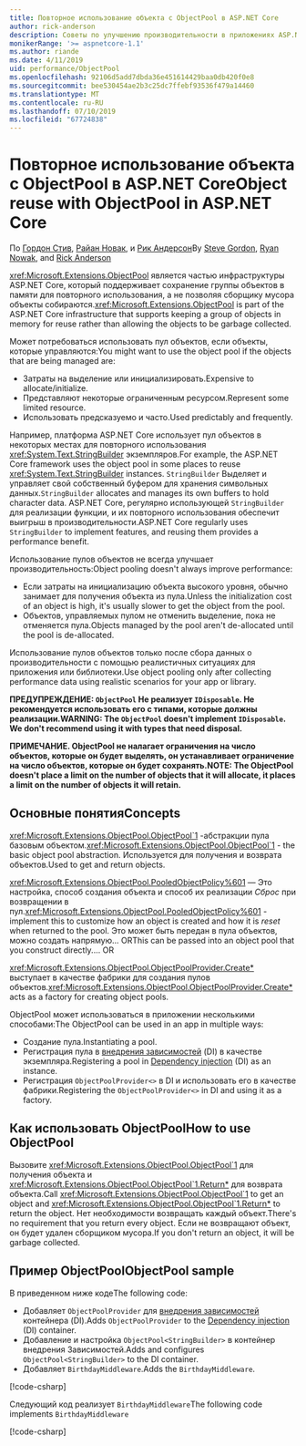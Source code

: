 ```yaml
---
title: Повторное использование объекта с ObjectPool в ASP.NET Core
author: rick-anderson
description: Советы по улучшению производительности в приложениях ASP.NET Core с помощью ObjectPool.
monikerRange: '>= aspnetcore-1.1'
ms.author: riande
ms.date: 4/11/2019
uid: performance/ObjectPool
ms.openlocfilehash: 92106d5add7dbda36e451614429baa0db420f0e8
ms.sourcegitcommit: bee530454ae2b3c25dc7ffebf93536f479a14460
ms.translationtype: MT
ms.contentlocale: ru-RU
ms.lasthandoff: 07/10/2019
ms.locfileid: "67724838"
---
```

# <a name="object-reuse-with-objectpool-in-aspnet-core"></a><span data-ttu-id="f772f-103">Повторное использование объекта с ObjectPool в ASP.NET Core</span><span class="sxs-lookup"><span data-stu-id="f772f-103">Object reuse with ObjectPool in ASP.NET Core</span></span>

<span data-ttu-id="f772f-104">По [Гордон Стив](https://twitter.com/stevejgordon), [Райан Новак](https://github.com/rynowak), и [Рик Андерсон](https://twitter.com/RickAndMSFT)</span><span class="sxs-lookup"><span data-stu-id="f772f-104">By [Steve Gordon](https://twitter.com/stevejgordon), [Ryan Nowak](https://github.com/rynowak), and [Rick Anderson](https://twitter.com/RickAndMSFT)</span></span>

<span data-ttu-id="f772f-105"><xref:Microsoft.Extensions.ObjectPool> является частью инфраструктуры ASP.NET Core, который поддерживает сохранение группы объектов в памяти для повторного использования, а не позволяя сборщику мусора объекты собираются.</span><span class="sxs-lookup"><span data-stu-id="f772f-105"><xref:Microsoft.Extensions.ObjectPool> is part of the ASP.NET Core infrastructure that supports keeping a group of objects in memory for reuse rather than allowing the objects to be garbage collected.</span></span>

<span data-ttu-id="f772f-106">Может потребоваться использовать пул объектов, если объекты, которые управляются:</span><span class="sxs-lookup"><span data-stu-id="f772f-106">You might want to use the object pool if the objects that are being managed are:</span></span>

- <span data-ttu-id="f772f-107">Затраты на выделение или инициализировать.</span><span class="sxs-lookup"><span data-stu-id="f772f-107">Expensive to allocate/initialize.</span></span>
- <span data-ttu-id="f772f-108">Представляют некоторые ограниченным ресурсом.</span><span class="sxs-lookup"><span data-stu-id="f772f-108">Represent some limited resource.</span></span>
- <span data-ttu-id="f772f-109">Использовать предсказуемо и часто.</span><span class="sxs-lookup"><span data-stu-id="f772f-109">Used predictably and frequently.</span></span>

<span data-ttu-id="f772f-110">Например, платформа ASP.NET Core использует пул объектов в некоторых местах для повторного использования <xref:System.Text.StringBuilder> экземпляров.</span><span class="sxs-lookup"><span data-stu-id="f772f-110">For example, the ASP.NET Core framework uses the object pool in some places to reuse <xref:System.Text.StringBuilder> instances.</span></span> <span data-ttu-id="f772f-111">`StringBuilder` Выделяет и управляет свой собственный буфером для хранения символьных данных.</span><span class="sxs-lookup"><span data-stu-id="f772f-111">`StringBuilder` allocates and manages its own buffers to hold character data.</span></span> <span data-ttu-id="f772f-112">ASP.NET Core, регулярно использующей `StringBuilder` для реализации функции, и их повторного использования обеспечит выигрыш в производительности.</span><span class="sxs-lookup"><span data-stu-id="f772f-112">ASP.NET Core regularly uses `StringBuilder` to implement features, and reusing them provides a performance benefit.</span></span>

<span data-ttu-id="f772f-113">Использование пулов объектов не всегда улучшает производительность:</span><span class="sxs-lookup"><span data-stu-id="f772f-113">Object pooling doesn't always improve performance:</span></span>

- <span data-ttu-id="f772f-114">Если затраты на инициализацию объекта высокого уровня, обычно занимает для получения объекта из пула.</span><span class="sxs-lookup"><span data-stu-id="f772f-114">Unless the initialization cost of an object is high, it's usually slower to get the object from the pool.</span></span>
- <span data-ttu-id="f772f-115">Объектов, управляемых пулом не отменить выделение, пока не отменяется пула.</span><span class="sxs-lookup"><span data-stu-id="f772f-115">Objects managed by the pool aren't de-allocated until the pool is de-allocated.</span></span>

<span data-ttu-id="f772f-116">Использование пулов объектов только после сбора данных о производительности с помощью реалистичных ситуациях для приложения или библиотеки.</span><span class="sxs-lookup"><span data-stu-id="f772f-116">Use object pooling only after collecting performance data using realistic scenarios for your app or library.</span></span>

<span data-ttu-id="f772f-117">**ПРЕДУПРЕЖДЕНИЕ: `ObjectPool` Не реализует `IDisposable`. Не рекомендуется использовать его с типами, которые должны реализации.**</span><span class="sxs-lookup"><span data-stu-id="f772f-117">**WARNING: The `ObjectPool` doesn't implement `IDisposable`. We don't recommend using it with types that need disposal.**</span></span>

<span data-ttu-id="f772f-118">**ПРИМЕЧАНИЕ. ObjectPool не налагает ограничения на число объектов, которые он будет выделять, он устанавливает ограничение на число объектов, которые он будет сохранять.**</span><span class="sxs-lookup"><span data-stu-id="f772f-118">**NOTE: The ObjectPool doesn't place a limit on the number of objects that it will allocate, it places a limit on the number of objects it will retain.**</span></span>

## <a name="concepts"></a><span data-ttu-id="f772f-119">Основные понятия</span><span class="sxs-lookup"><span data-stu-id="f772f-119">Concepts</span></span>

<span data-ttu-id="f772f-120"><xref:Microsoft.Extensions.ObjectPool.ObjectPool`1> -абстракции пула базовым объектом.</span><span class="sxs-lookup"><span data-stu-id="f772f-120"><xref:Microsoft.Extensions.ObjectPool.ObjectPool`1> - the basic object pool abstraction.</span></span> <span data-ttu-id="f772f-121">Используется для получения и возврата объектов.</span><span class="sxs-lookup"><span data-stu-id="f772f-121">Used to get and return objects.</span></span>

<span data-ttu-id="f772f-122"><xref:Microsoft.Extensions.ObjectPool.PooledObjectPolicy%601> — Это настройка, способ создания объекта и способ их реализации *Сброс* при возвращении в пул.</span><span class="sxs-lookup"><span data-stu-id="f772f-122"><xref:Microsoft.Extensions.ObjectPool.PooledObjectPolicy%601> - implement this to customize how an object is created and how it is *reset* when returned to the pool.</span></span> <span data-ttu-id="f772f-123">Это может быть передан в пула объектов, можно создать напрямую... OR</span><span class="sxs-lookup"><span data-stu-id="f772f-123">This can be passed into an object pool that you construct directly.... OR</span></span>

<span data-ttu-id="f772f-124"><xref:Microsoft.Extensions.ObjectPool.ObjectPoolProvider.Create*> выступает в качестве фабрики для создания пулов объектов.</span><span class="sxs-lookup"><span data-stu-id="f772f-124"><xref:Microsoft.Extensions.ObjectPool.ObjectPoolProvider.Create*> acts as a factory for creating object pools.</span></span>
<!-- REview, there is no ObjectPoolProvider<T> -->

<span data-ttu-id="f772f-125">ObjectPool может использоваться в приложении несколькими способами:</span><span class="sxs-lookup"><span data-stu-id="f772f-125">The ObjectPool can be used in an app in multiple ways:</span></span>

* <span data-ttu-id="f772f-126">Создание пула.</span><span class="sxs-lookup"><span data-stu-id="f772f-126">Instantiating a pool.</span></span>
* <span data-ttu-id="f772f-127">Регистрация пула в [внедрения зависимостей](xref:fundamentals/dependency-injection) (DI) в качестве экземпляра.</span><span class="sxs-lookup"><span data-stu-id="f772f-127">Registering a pool in [Dependency injection](xref:fundamentals/dependency-injection) (DI) as an instance.</span></span>
* <span data-ttu-id="f772f-128">Регистрация `ObjectPoolProvider<>` в DI и использовать его в качестве фабрики.</span><span class="sxs-lookup"><span data-stu-id="f772f-128">Registering the `ObjectPoolProvider<>` in DI and using it as a factory.</span></span>

## <a name="how-to-use-objectpool"></a><span data-ttu-id="f772f-129">Как использовать ObjectPool</span><span class="sxs-lookup"><span data-stu-id="f772f-129">How to use ObjectPool</span></span>

<span data-ttu-id="f772f-130">Вызовите <xref:Microsoft.Extensions.ObjectPool.ObjectPool`1> для получения объекта и <xref:Microsoft.Extensions.ObjectPool.ObjectPool`1.Return*> для возврата объекта.</span><span class="sxs-lookup"><span data-stu-id="f772f-130">Call <xref:Microsoft.Extensions.ObjectPool.ObjectPool`1> to get an object and <xref:Microsoft.Extensions.ObjectPool.ObjectPool`1.Return*> to return the object.</span></span>  <span data-ttu-id="f772f-131">Нет необходимости возвращать каждый объект.</span><span class="sxs-lookup"><span data-stu-id="f772f-131">There's no requirement that you return every object.</span></span> <span data-ttu-id="f772f-132">Если не возвращают объект, он будет удален сборщиком мусора.</span><span class="sxs-lookup"><span data-stu-id="f772f-132">If you don't return an object, it will be garbage collected.</span></span>

## <a name="objectpool-sample"></a><span data-ttu-id="f772f-133">Пример ObjectPool</span><span class="sxs-lookup"><span data-stu-id="f772f-133">ObjectPool sample</span></span>

<span data-ttu-id="f772f-134">В приведенном ниже коде</span><span class="sxs-lookup"><span data-stu-id="f772f-134">The following code:</span></span>

* <span data-ttu-id="f772f-135">Добавляет `ObjectPoolProvider` для [внедрения зависимостей](xref:fundamentals/dependency-injection) контейнера (DI).</span><span class="sxs-lookup"><span data-stu-id="f772f-135">Adds `ObjectPoolProvider` to the [Dependency injection](xref:fundamentals/dependency-injection) (DI) container.</span></span>
* <span data-ttu-id="f772f-136">Добавление и настройка `ObjectPool<StringBuilder>` в контейнер внедрения Зависимостей.</span><span class="sxs-lookup"><span data-stu-id="f772f-136">Adds and configures `ObjectPool<StringBuilder>` to the DI container.</span></span>
* <span data-ttu-id="f772f-137">Добавляет `BirthdayMiddleware`.</span><span class="sxs-lookup"><span data-stu-id="f772f-137">Adds the `BirthdayMiddleware`.</span></span>

[!code-csharp[](ObjectPool/ObjectPoolSample/Startup.cs?name=snippet)]

<span data-ttu-id="f772f-138">Следующий код реализует `BirthdayMiddleware`</span><span class="sxs-lookup"><span data-stu-id="f772f-138">The following code implements `BirthdayMiddleware`</span></span>

[!code-csharp[](ObjectPool/ObjectPoolSample/BirthdayMiddleware.cs?name=snippet)]
